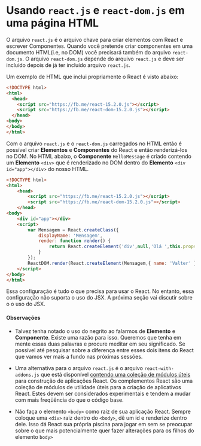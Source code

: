 # Usando `react.js` e `react-dom.js` em uma página HTML

O arquivo `react.js` é o arquivo chave para criar elementos com React e escrever Componentes. Quando você pretende criar componentes em uma documento HTML(i.e, no DOM) você precisará também do arquivo `react-dom.js`. O arquivo `react-dom.js` depende do 
arquivo `react.js` e deve ser incluído depois de já ter incluído arquivo `react.js`.

Um exemplo de HTML que inclui propriamente o React é visto abaixo:

```html
<!DOCTYPE html>
<html>
  <head>
    <script src="https://fb.me/react-15.2.0.js"></script>
    <script src="https://fb.me/react-dom-15.2.0.js"></script>
  </head>
<body>
</body>
</html>
```

Com o arquivo `react.js` e o `react-dom.js` carregados no HTML então é possível criar **Elementos** e **Componentes** do React e então renderizá-los no DOM. No HTML abaixo, o **Componente** `HelloMessage` é criado contendo um **Elemento** `<div>` que é renderizado no DOM dentro do **Elemento**  `<div id="app"></div>` do nosso HTML. 

```html
<!DOCTYPE html>
<html>
    <head>
        <script src="https://fb.me/react-15.2.0.js"></script>
        <script src="https://fb.me/react-dom-15.2.0.js"></script>
    </head>
<body>
    <div id="app"></div>
    <script>
        var Mensagem = React.createClass({
            displayName: 'Mensagem',
            render: function render() {
                return React.createElement('div',null,'Olá ',this.props.name);
            }
        });
        ReactDOM.render(React.createElement(Mensagem,{ name: 'Valter' }), document.getElementById('app'));
    </script>
</body>
</html>
```

Essa configuração é tudo o que precisa para usar o React. No entanto, essa configuração não suporta o uso do JSX. A próxima seção vai discutir sobre o o uso do JSX.   

#### Observações

* Talvez tenha notado o uso do negrito ao falarmos de **Elemento** e **Componente**. Existe uma razão para isso. Queremos que tenha em mente essas duas palavras e procure meditar em seu significado. Se possível até pesquisar sobre a diferença entre esses dois itens do React que vamos ver mais a fundo nas próximas sessões. 

* Uma alternativa para o arquivo `react.js` é o arquivo `react-with-addons.js` que está disponível [contendo uma coleção de módulos úteis](https://facebook.github.io/react/docs/addons.html) para construção de aplicações React. Os complementos React são uma coleção de módulos de utilidade úteis para a criação de aplicativos React. Estes devem ser considerados experimentais e tendem a mudar com mais freqüência do que o código base.

* Não faça o elemento `<body>` como raiz de sua aplicação React. Sempre coloque uma `<div>` raiz dentro do `<body>`, dê um id e renderize dentro dele. Isso dá React sua própria piscina para jogar em sem se preocupar sobre o que mais potencialmente quer fazer alterações para os filhos do elemento ` body> `


